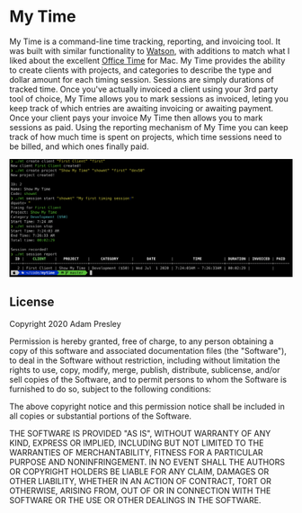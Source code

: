 # My Time

My Time is a command-line time tracking, reporting, and invoicing tool. It was built with similar functionality to [Watson](https://tailordev.github.io/Watson/), with additions to match what I liked about the excellent [Office Time](https://www.officetime.net) for Mac. My Time provides the ability to create clients with projects, and categories to describe the type and dollar amount for each timing session. Sessions are simply durations of tracked time. Once you've actually invoiced a client using your 3rd party tool of choice, My Time allows you to mark sessions as invoiced, leting you keep track of which entries are awaiting invoicing or awaiting payment. Once your client pays your invoice My Time then allows you to mark sessions as paid. Using the reporting mechanism of My Time you can keep track of how much time is spent on projects, which time sessions need to be billed, and which ones finally paid.

![Screenshot](screenshot.png)

## License

Copyright 2020 Adam Presley 

Permission is hereby granted, free of charge, to any person obtaining a copy of this software and associated documentation files (the "Software"), to deal in the Software without restriction, including without limitation the rights to use, copy, modify, merge, publish, distribute, sublicense, and/or sell copies of the Software, and to permit persons to whom the Software is furnished to do so, subject to the following conditions:

The above copyright notice and this permission notice shall be included in all copies or substantial portions of the Software.

THE SOFTWARE IS PROVIDED "AS IS", WITHOUT WARRANTY OF ANY KIND, EXPRESS OR IMPLIED, INCLUDING BUT NOT LIMITED TO THE WARRANTIES OF MERCHANTABILITY, FITNESS FOR A PARTICULAR PURPOSE AND NONINFRINGEMENT. IN NO EVENT SHALL THE AUTHORS OR COPYRIGHT HOLDERS BE LIABLE FOR ANY CLAIM, DAMAGES OR OTHER LIABILITY, WHETHER IN AN ACTION OF CONTRACT, TORT OR OTHERWISE, ARISING FROM, OUT OF OR IN CONNECTION WITH THE SOFTWARE OR THE USE OR OTHER DEALINGS IN THE SOFTWARE.
